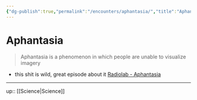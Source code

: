 ```yaml
---
{"dg-publish":true,"permalink":"/encounters/aphantasia/","title":"Aphantasia","tags":["📝","📝/🌞"]}
---
```



# Aphantasia

> Aphantasia is a phenomenon in which people are unable to visualize imagery

- this shit is wild, great episode about it [Radiolab - Aphantasia](https://pca.st/episode/35154c5b-f6db-4a90-adf3-974d39ec22b8)

---
up:: [[Science\|Science]]

